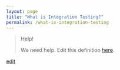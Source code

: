 ```yaml
---
layout: page
title: "What is Integration Testing?"
permalink: /what-is-integration-testing
---
```


> Help! 
> 
> We need help. Edit this definition <a href="https://github.com/and-digital/tech-definitions/blob/master/definitions/testing/integration-testing.md">here</a>.

<p class="edit-term"><a href="https://github.com/and-digital/tech-definitions/blob/master/definitions/testing/integration-testing.md">edit</a></p>
